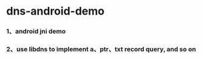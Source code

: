 dns-android-demo
================
### 1、android jni demo ###

### 2、use libdns to implement a、ptr、txt record query, and so on ###
